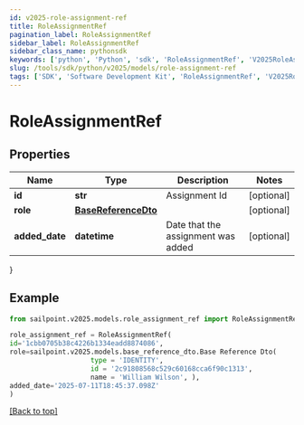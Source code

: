 ```yaml
---
id: v2025-role-assignment-ref
title: RoleAssignmentRef
pagination_label: RoleAssignmentRef
sidebar_label: RoleAssignmentRef
sidebar_class_name: pythonsdk
keywords: ['python', 'Python', 'sdk', 'RoleAssignmentRef', 'V2025RoleAssignmentRef'] 
slug: /tools/sdk/python/v2025/models/role-assignment-ref
tags: ['SDK', 'Software Development Kit', 'RoleAssignmentRef', 'V2025RoleAssignmentRef']
---
```


# RoleAssignmentRef


## Properties

Name | Type | Description | Notes
------------ | ------------- | ------------- | -------------
**id** | **str** | Assignment Id | [optional] 
**role** | [**BaseReferenceDto**](base-reference-dto) |  | [optional] 
**added_date** | **datetime** | Date that the assignment was added | [optional] 
}

## Example

```python
from sailpoint.v2025.models.role_assignment_ref import RoleAssignmentRef

role_assignment_ref = RoleAssignmentRef(
id='1cbb0705b38c4226b1334eadd8874086',
role=sailpoint.v2025.models.base_reference_dto.Base Reference Dto(
                    type = 'IDENTITY', 
                    id = '2c91808568c529c60168cca6f90c1313', 
                    name = 'William Wilson', ),
added_date='2025-07-11T18:45:37.098Z'
)

```
[[Back to top]](#) 

